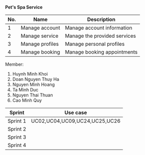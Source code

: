**Pet's Spa Service**


| No. |       Name      |          Description         |
|-----|-----------------|------------------------------|
|  1  | Manage account  | Manage account information   |
|  2  | Manage service  | Manage the provided services |
|  3  | Manage profiles | Manage personal profiles     |
|  4  | Manage booking  | Manage booking appointments  |

Member:

1. Huynh Minh Khoi
2. Doan Nguyen Thuy Ha
3. Nguyen Minh Hoang
4. Ta Minh Duc
5. Nguyen Thai Thuan
6. Cao Minh Quy

| Sprint   |            Use case           |
|----------|-------------------------------|
| Sprint 1 | UC02,UC04,UC09,UC24,UC25,UC26 |
| Sprint 2 |                               |
| Sprint 3 |                               |
| Sprint 4 |                               | 
